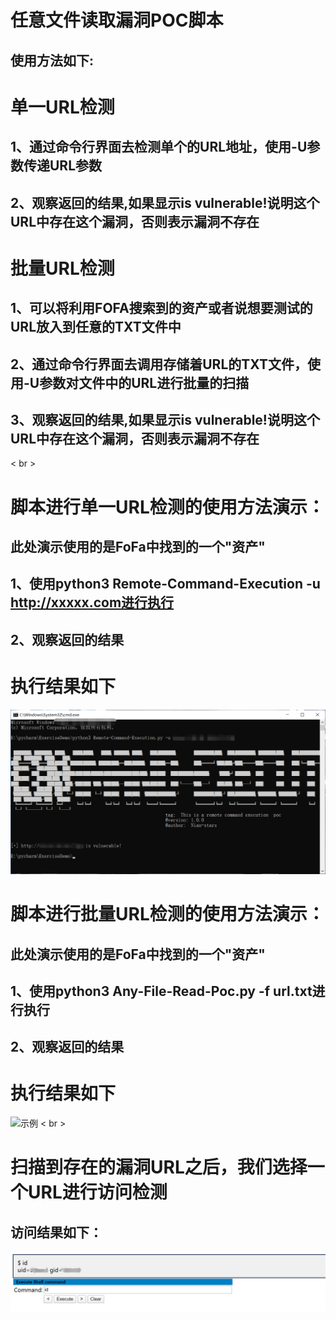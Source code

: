 # 任意文件读取漏洞POC脚本
## 使用方法如下:
# 单一URL检测
## 1、通过命令行界面去检测单个的URL地址，使用-U参数传递URL参数
## 2、观察返回的结果,如果显示is vulnerable!说明这个URL中存在这个漏洞，否则表示漏洞不存在
# 批量URL检测
## 1、可以将利用FOFA搜索到的资产或者说想要测试的URL放入到任意的TXT文件中
## 2、通过命令行界面去调用存储着URL的TXT文件，使用-U参数对文件中的URL进行批量的扫描
## 3、观察返回的结果,如果显示is vulnerable!说明这个URL中存在这个漏洞，否则表示漏洞不存在
< br >
# 脚本进行单一URL检测的使用方法演示：
## 此处演示使用的是FoFa中找到的一个"资产"
## 1、使用python3 Remote-Command-Execution -u http://xxxxx.com进行执行
## 2、观察返回的结果
# 执行结果如下
![示例](https://github.com/Nian-Stars/Remote-Command-Execution/blob/main/res-one.jpg)
# 脚本进行批量URL检测的使用方法演示：
## 此处演示使用的是FoFa中找到的一个"资产"
## 1、使用python3 Any-File-Read-Poc.py -f url.txt进行执行
## 2、观察返回的结果
# 执行结果如下
![示例](https://github.com/Nian-Stars/Remote-Command-Execution/blob/main/res-some.jpg)
< br >
# 扫描到存在的漏洞URL之后，我们选择一个URL进行访问检测
## 访问结果如下：
![示例](https://github.com/Nian-Stars/Remote-Command-Execution/blob/main/burp.jpg)

